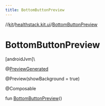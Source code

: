 ```yaml
---
title: BottomButtonPreview
---
```

//[kit](../../index.html)/[healthstack.kit.ui](index.html)/[BottomButtonPreview](-bottom-button-preview.html)



# BottomButtonPreview



[androidJvm]\




@[PreviewGenerated](../healthstack.kit.annotation/-preview-generated/index.html)



@Preview(showBackground = true)



@Composable



fun [BottomButtonPreview](-bottom-button-preview.html)()




